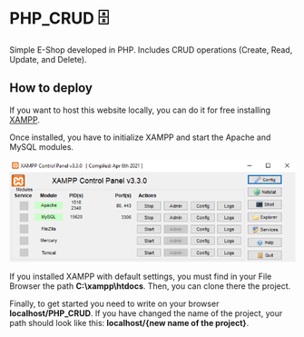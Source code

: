 # PHP_CRUD 🗄️
Simple E-Shop developed in PHP. Includes CRUD operations (Create, Read, Update, and Delete).

## How to deploy 

If you want to host this website locally, you can do it for free installing [XAMPP](https://www.apachefriends.org/es/index.html).

Once installed, you have to initialize XAMPP and start the Apache and MySQL modules.

![](https://github.com/DiegR02/PHP_CRUD/blob/main/xampp.jpg)

If you installed XAMPP with default settings, you must find in your File Browser the path **C:\xampp\htdocs**. Then, you can clone there the project.

Finally, to get started you need to write on your browser **localhost/PHP_CRUD**. If you have changed the name of the project, your path should look like this: **localhost/{new name of the project}**.



